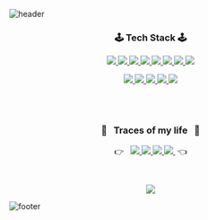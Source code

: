 
![header](https://capsule-render.vercel.app/api?text=Hyemin%20Park&animation=twinkling&fontColor=fff&type=waving&height=160&fontAlignY=30&fontSize=55)

<p>
  <h3  align="center">🕹&nbsp;Tech Stack&nbsp;🕹</h3>
</p>

<p align="center">
    <!-- React -->
  <a href="http://poklu3.cafe24.com/developer.html">
    <img src="https://img.shields.io/badge/React-37BEFF?style=flat-square&logo=React&logoColor=white&Color=white"/>
    </a>
  <!-- Next.js -->
  <a href="http://poklu3.cafe24.com/developer.html">
    <img src="https://img.shields.io/badge/Next.js-000000?style=flat-square&logo=Next.js&logoColor=white&Color=white"/>
    </a>
  <!-- TypeScript -->
  <a href="http://poklu3.cafe24.com/developer.html">
    <img src="https://img.shields.io/badge/TypeScript-3178C6?style=flat-square&logo=TypeScript&logoColor=white&Color=white"/>
    </a>
  <!-- Vue -->
  <a href="http://poklu3.cafe24.com/developer.html">
    <img src="https://img.shields.io/badge/Vue-4FC08D?style=flat-square&logo=Vue.js&logoColor=white&Color=white"/>
    </a>
  <!-- java -->
  <a href="http://poklu3.cafe24.com/developer.html">
    <img src="https://img.shields.io/badge/Java-3955A3?style=flat-square&logo=java&logoColor=white"/>
    </a>
  <!-- javaScript -->
  <a href="http://poklu3.cafe24.com/developer.html">
    <img src="https://img.shields.io/badge/JavaScript-FF9900?style=flat-square&logo=javaScript&logoColor=white"/>
    </a>
    <!-- Jquery -->
  <a href="http://poklu3.cafe24.com/developer.html">
  <img src="https://img.shields.io/badge/Jquery-0769AD?style=flat-square&logo=Jquery&logoColor=white&Color=white"/>
    </a>
  <!-- css3 -->
  <a href="http://poklu3.cafe24.com/developer.html">
    <img src="https://img.shields.io/badge/CSS3-4285F4?style=flat-square&logo=CSS3&logoColor=white"/>
    </a>         
</p>

<p align="center">
<!-- SpringBoot -->
    <a href="http://poklu3.cafe24.com/developer.html">
      <img src="https://img.shields.io/badge/SpringBoot-6DB33F?style=flat-square&logo=Spring&logoColor=white"/>
      </a>
      <!-- MySQL -->
    <a href="http://poklu3.cafe24.com/developer.html">
      <img src="https://img.shields.io/badge/MySQL-0088FF?style=flat-square&logo=MySQL&logoColor=white"/>
      </a>
      <!-- Oracle -->
    <a href="http://poklu3.cafe24.com/developer.html">
      <img src="https://img.shields.io/badge/Oracle-FF4500?style=flat-square&logo=Oracle&logoColor=white"/>
      </a>
      <!-- Apache -->
      <a href="http://poklu3.cafe24.com/developer.html">
      <img src="https://img.shields.io/badge/Apache%20Tomcat-F9AB00?style=flat-square&logo=Apache%20Tomcat&logoColor=black&Text%20Color=white"/>
      </a>
     <!-- NestJS -->
      <a href="http://poklu3.cafe24.com/developer.html">
      <img src="https://img.shields.io/badge/NestJS-E0234E?style=flat-square&logo=NestJS&logoColor=white&Text%20Color=white"/>
      </a>
  
<p>
    <br/>
    <br/>
</p>


<h3  align="center"> 👣 &nbsp; Traces of my life &nbsp; 👣 </h3>

<p align="center">
  <span >👉 &nbsp; </span>
  <a href="https://2ham-s.tistory.com/">
    <img src="https://img.shields.io/badge/Tech%20Blog-11B48A?style=flat-square&logo=Vimeo&logoColor=white" />
  </a>

  <a href="https://www.notion.so/hyemin23/SHT-70b702e1eeaf453f90235132e03517f0">
    <img src="https://img.shields.io/badge/%20Notion portfolio-000000?style=flat-square&logo=Notion&logoColor=white" />
  </a>
  
  
  <a href="http://poklu3.cafe24.com/developer.html">
    <img src="https://img.shields.io/badge/Web portfolio-FF6900?style=flat-square&logo=The%20Conversation&logoColor=white" />
  </a>

  <a href="https://www.instagram.com/dev_xion/">
    <img src="https://img.shields.io/badge/Instagram-E4405F?style=flat-square&logo=Instagram&logoColor=white" />
  </a>
  <span>&nbsp;👈</span>
</p>

<br/>  
<a href="http://poklu3.cafe24.com/developer.html">
<p align="center">
 <a href="https://hits.seeyoufarm.com"><img src="https://hits.seeyoufarm.com/api/count/incr/badge.svg?url=https%3A%2F%2Fgithub.com%2Fhyemin23%2Fhit-counter&count_bg=%23B377FF&title_bg=%23B479FF&icon=github.svg&icon_color=%23FBFBFB&title=visited+++%F0%9F%96%90+&edge_flat=false"/></a>
</p>
</a>

![footer](https://capsule-render.vercel.app/api?section=footer&height=160&&type=waving) 

